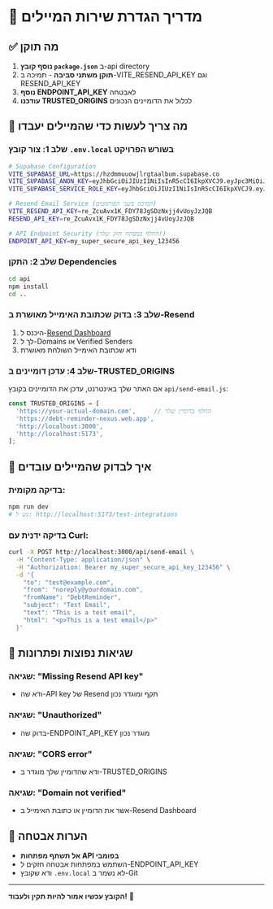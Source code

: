 # 📧 מדריך הגדרת שירות המיילים

## ✅ מה תוקן

1. **נוסף קובץ `package.json`** ב-api directory
2. **תוקן משתני סביבה** - תמיכה ב-VITE_RESEND_API_KEY וגם RESEND_API_KEY
3. **נוסף ENDPOINT_API_KEY** לאבטחה
4. **עודכנו TRUSTED_ORIGINS** לכלול את הדומיינים הנכונים

## 🔧 מה צריך לעשות כדי שהמיילים יעבדו

### שלב 1: צור קובץ `.env.local` בשורש הפרויקט

```bash
# Supabase Configuration  
VITE_SUPABASE_URL=https://hzdmmuuowjlrgtaalbum.supabase.co
VITE_SUPABASE_ANON_KEY=eyJhbGciOiJIUzI1NiIsInR5cCI6IkpXVCJ9.eyJpc3MiOiJzdXBhYmFzZSIsInJlZiI6Imh6ZG1tdXVvd2pscmd0YWFsYnVtIiwicm9sZSI6ImFub24iLCJpYXQiOjE3NDg5NDcyNTMsImV4cCI6MjA2NDUyMzI1M30.7BXm54AfCR6YM1Y2zaaF-vJtQrR5pv2NjJtFRero0gM
VITE_SUPABASE_SERVICE_ROLE_KEY=eyJhbGciOiJIUzI1NiIsInR5cCI6IkpXVCJ9.eyJpc3MiOiJzdXBhYmFzZSIsInJlZiI6Imh6ZG1tdXVvd2pscmd0YWFsYnVtIiwicm9sZSI6InNlcnZpY2Vfcm9sZSIsImlhdCI6MTc0ODk0NzI1MywiZXhwIjoyMDY0NTIzMjUzfQ.5ErEtMB-rsUXi8IhkUtJIkfrl3PGhQHiEYjK8-_dIcA

# Resend Email Service (תמיכה בשני הפורמטים)
VITE_RESEND_API_KEY=re_ZcuAvx1K_FDY78JgSDzNxjj4vUoyJzJQB
RESEND_API_KEY=re_ZcuAvx1K_FDY78JgSDzNxjj4vUoyJzJQB

# API Endpoint Security (החלף במפתח חזק שלך!)
ENDPOINT_API_KEY=my_super_secure_api_key_123456
```

### שלב 2: התקן Dependencies

```bash
cd api
npm install
cd ..
```

### שלב 3: בדוק שכתובת האימייל מאושרת ב-Resend

1. היכנס ל-[Resend Dashboard](https://resend.com/dashboard)
2. לך ל-Domains או Verified Senders
3. ודא שכתובת האימייל השולחת מאושרת

### שלב 4: עדכן דומיינים ב-TRUSTED_ORIGINS

אם האתר שלך באינטרנט, עדכן את הדומיינים בקובץ `api/send-email.js`:

```javascript
const TRUSTED_ORIGINS = [
  'https://your-actual-domain.com',     // החלף בדומיין שלך
  'https://debt-reminder-nexus.web.app',
  'http://localhost:3000',
  'http://localhost:5173',
];
```

## 🧪 איך לבדוק שהמיילים עובדים

### בדיקה מקומית:
```bash
npm run dev
# גש ל: http://localhost:5173/test-integrations
```

### בדיקה ידנית עם Curl:
```bash
curl -X POST http://localhost:3000/api/send-email \
  -H "Content-Type: application/json" \
  -H "Authorization: Bearer my_super_secure_api_key_123456" \
  -d '{
    "to": "test@example.com",
    "from": "noreply@yourdomain.com", 
    "fromName": "DebtReminder",
    "subject": "Test Email",
    "text": "This is a test email",
    "html": "<p>This is a test email</p>"
  }'
```

## 🚨 שגיאות נפוצות ופתרונות

### שגיאה: "Missing Resend API key"
- ודא שה-API key של Resend תקף ומוגדר נכון

### שגיאה: "Unauthorized" 
- בדוק שה-ENDPOINT_API_KEY מוגדר נכון

### שגיאה: "CORS error"
- ודא שהדומיין שלך מוגדר ב-TRUSTED_ORIGINS

### שגיאה: "Domain not verified" 
- אשר את הדומיין או כתובת האימייל ב-Resend Dashboard

## 🔐 הערות אבטחה

- **אל תשתף מפתחות API בפומבי**
- השתמש במפתחות אבטחה חזקים ל-ENDPOINT_API_KEY  
- ודא שקובץ `.env.local` לא נשמר ב-Git

---

**הקובץ עכשיו אמור להיות תקין ולעבוד!** 🎉